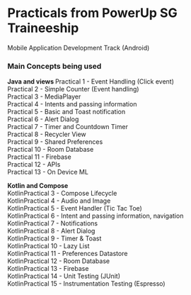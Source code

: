 # Practicals from PowerUp SG Traineeship 
Mobile Application Development Track (Android)


### Main Concepts being used <br/>

<b> Java and views </b>
Practical 1 - Event Handling (Click event) <br/>
Practical 2 - Simple Counter (Event handling) <br/>
Practical 3 - MediaPlayer <br/>
Practical 4 - Intents and passing information <br/>
Practical 5 - Basic and Toast notification <br/>
Practical 6 - Alert Dialog <br/>
Practical 7 - Timer and Countdown Timer <br/>
Practical 8 - Recycler View <br/>
Practical 9 - Shared Preferences<br/>
Practical 10 - Room Database<br/>
Practical 11 - Firebase<br/>
Practical 12 - APIs<br/>
Practical 13 - On Device ML<br/>

<b> Kotlin and Compose </b> <br/>
KotlinPractical 3 - Compose Lifecycle<br/>
KotlinPractical 4 - Audio and Image<br/>
KotlinPractical 5 - Event Handler (Tic Tac Toe)<br/>
KotlinPractical 6 - Intent and passing information, navigation<br/>
KotlinPractical 7 - Notifications<br/>
KotlinPractical 8 - Alert Dialog<br/>
KotlinPractical 9 - Timer & Toast<br/>
KotlinPractical 10 - Lazy List<br/>
KotlinPractical 11 - Preferences Datastore<br/>
KotlinPractical 12 - Room Database<br/>
KotlinPractical 13 - Firebase<br/>
KotlinPractical 14 - Unit Testing (JUnit)<br/>
KotlinPractical 15 - Instrumentation Testing (Espresso)<br/>
